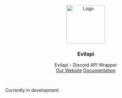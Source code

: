 <p align="center">
<img src="https://github.com/user-attachments/assets/d11b42a5-4213-4ed9-b03d-ad67c8c2168e" alt="Logo" witdth width="120" height="120">
  <h3 align="center">Evilapi<a</a></h3>
  <p align="center">
    Evilapi - Discord API Wrapper 
    <br/>
    <a href="https://evilapi.lol/">Our Website</a>
   <a href="https://evilapi.lol/docs#">Documentation</a> 
  </p>
</p>
<br/>


Currently in development 
